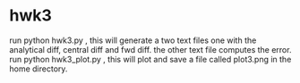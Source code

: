 # hwk3
run python hwk3.py , this will generate a two text files one with the analytical diff, central diff and fwd diff. the other text file computes the error.
run python hwk3_plot.py , this will plot  and save a file called plot3.png in the home directory.
